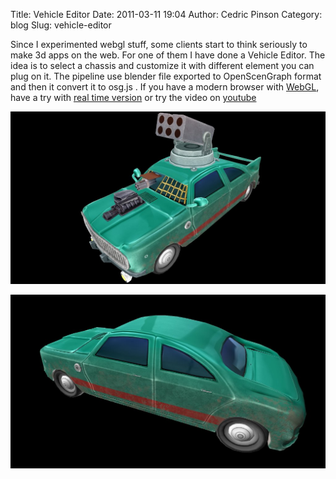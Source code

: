 Title: Vehicle Editor
Date: 2011-03-11 19:04
Author: Cedric Pinson
Category: blog
Slug: vehicle-editor

Since I experimented webgl stuff, some clients start to think seriously
to make 3d apps on the web. For one of them I have done a Vehicle
Editor. The idea is to select a chassis and customize it with different
element you can plug on it.
The pipeline use blender file exported to OpenScenGraph format and then
it convert it to osg.js . If you have a modern browser with
[WebGL](http://khronos.org/webgl/wiki/Getting_a_WebGL_Implementation),
have a try with [real time version](demo/veditor/) or try
the video on [youtube](http://www.youtube.com/watch?v=kMAqplEhnOA)

![](media/2011/03/screen0.jpg "screen0")

![](media/2011/03/screen1.jpg "screen1")
